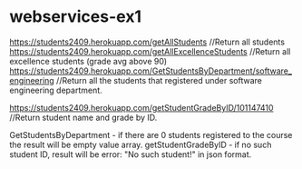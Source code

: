 # webservices-ex1
https://students2409.herokuapp.com/getAllStudents //Return all students
https://students2409.herokuapp.com/getAllExcellenceStudents                     //Return all excellence students (grade avg above 90)
https://students2409.herokuapp.com/GetStudentsByDepartment/software_engineering //Return all the students that registered under software engineering department.

https://students2409.herokuapp.com/getStudentGradeByID/101147410                //Return student name and grade by ID.

GetStudentsByDepartment - if there are 0 students registered to the course the result will be empty value array.
getStudentGradeByID - if no such student ID, result will be error: "No such student!" in json format.

